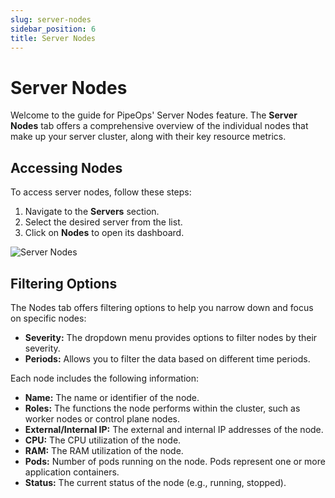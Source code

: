 ```yaml
---
slug: server-nodes
sidebar_position: 6
title: Server Nodes
---
```


# Server Nodes

Welcome to the guide for PipeOps' Server Nodes feature. The **Server Nodes** tab offers a comprehensive overview of the individual nodes that make up your server cluster, along with their key resource metrics.

## Accessing Nodes
To access server nodes, follow these steps:
1. Navigate to the **Servers** section.
2. Select the desired server from the list.
3. Click on **Nodes** to open its dashboard.

![Server Nodes](https://pub-950943fa1bc54978bed46ef104f9d81a.r2.dev/Documentation%20Images/server-nodes-page.png)
## Filtering Options
The Nodes tab offers filtering options to help you narrow down and focus on specific nodes:

- **Severity:** The dropdown menu provides options to filter nodes by their severity.
- **Periods:** Allows you to filter the data based on different time periods.


Each node includes the following information:

- **Name:** The name or identifier of the node.
- **Roles:** The functions the node performs within the cluster, such as worker nodes or control plane nodes.
- **External/Internal IP:** The external and internal IP addresses of the node.
- **CPU:** The CPU utilization of the node.
- **RAM:** The RAM utilization of the node.
- **Pods:** Number of pods running on the node. Pods represent one or more application containers.
- **Status:** The current status of the node (e.g., running, stopped).
